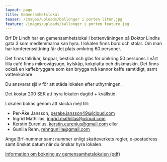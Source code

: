 ```yaml
---
layout: page
title: Gemensamhetslokal
teaser: /images/uploads/ballonger i porten liten.jpg
feature: /images/uploads/ballonger i porten feature.jpg
---
```

Brf Dr Lindh har en gemensamhetslokal i bottenvåningen på Doktor Lindhs gata 3 som medlemmarna kan hyra. I lokalen finns bord och stolar. Om man har konferenssittning får det plats omkring 60 personer.

Det finns tallrikar, koppar, bestick och glas för omkring 50 personer.
I vårt lilla café finns mikrovågsugn, kylskåp, kokplatta och diskmaskin. Det finns också en kaffebryggare som kan brygga två kannor kaffe samtidigt, samt vattenkokare.

Du ansvarar själv för att städa lokalen efter uthyrningen.

Det kostar 200 SEK att hyra lokalen dagtid + kvällstid.

Lokalen bokas genom att skicka mejl till:

* Per-Åke Jansson, perake.jansson49@icloud.com
* Ingrid Mathillas, ingrid.mathillas@icloud.com
* Kerstin Eurenius, kerstin.eurenius@gmail.com eller
* Gunilla Rehn, rehngunilla@gmail.com

Ange Brf-nummer samt nummer enligt skatteverkets regler, e-postadress samt önskat datum när du önskar hyra lokalen.

[Information om bokning av gemensamhetslokalen (pdf)](</images/uploads/Riktlinjer_Gemensamhetslokal, juni 2021.pdf>)